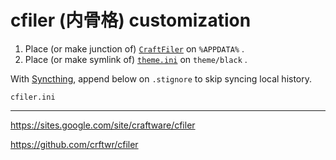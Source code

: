 # cfiler (内骨格) customization


1. Place (or make junction of) [`CraftFiler`](CraftFiler) on `%APPDATA%` .
1. Place (or make symlink of) [`theme.ini`](theme.ini) on `theme/black` .


With [Syncthing](https://syncthing.net/), append below on `.stignore` to skip syncing local history.

```
cfiler.ini
```

---

https://sites.google.com/site/craftware/cfiler

https://github.com/crftwr/cfiler